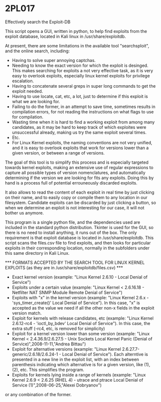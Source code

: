 # 2PL017
Effectively search the Exploit-DB

This script opens a GUI, written in python, to help find exploits from the exploit database, located in Kali linux in /usr/share/exploitdb.

At present, there are some limitations in the available tool "searchsploit", and the online search, including:
- Having to solve super annoying captchas.
- Needing to know the exact version for which the exploit is desinged. This makes searching for exploits a not very effective task, as it is very easy to overlook exploits, especially linux kernel exploits for privilege escalation.
- Having to concatenate several greps in super long commands to get the exploit needed.
- Having to use locate, cat, etc, a lot, just to determine if this exploit is what we are looking for.
- Failing to do the former, in an attempt to save time, sometimes results in compilation errors, for not reading the instructions on what flags to use for compilation.
- Wasting time when it is hard to find a working exploit from among many candidates, as it may be hard to keep track of which exploites were unsuccessful already, making us try the same exploit several times.
- Etc.
- For Linux Kernel exploits, the naming conventions are not very unified, and it is easy to overlook exploits that work for versions lower than a given version, or between a range of versions.

The goal of this tool is to simplify this process and is especially targeted towards kernel exploits, making an extensive use of regular expressions to capture all possible types of version nomenclatures, and automatically determining if the version we are looking for fits any exploits. Doing this by hand is a process full of potential errouneously discarded exploits. 

It also allows to read the content of each exploit in real time by just clicking on their name, and to easily copy or compile them to any location in our filesystem. Candidate exploits can be discarded by just clicking a button, so when we determine an exploit is not interesting for our case, it will not bother us anymore.

This program is a single python file, and the dependencies used are included in the standard python distribution. Tkinter is used for the GUI, so there is no need to install anything, it runs out of the box. The only requirement is that exploit database is located in /usr/share/exploitdb. This script scans the files.csv file to find exploits, and then looks for particular exploits in their corresponding location, normally in the subfolders under this same directory in Kali Linux.


*** FORMATS ACCEPTED BY THE SEARCH TOOL FOR LINUX KERNEL EXPLOITS (as they are in /usr/share/exploitdb/files.csv) ***

- Exact kernel version (example: "Linux Kernel 2.6.10 - Local Denial of Service")
- Exploits under a certain value (example: "Linux Kernel < 2.6.16.18 - Netfilter NAT SNMP Module Remote Denial of Service")
- Exploits with "x" in the kernel version (example: "Linux Kernel 2.6.x - 'sys_timer_create()' Local Denial of Service"). In this case, "x" is accepted as the value we need if all the other non-x fields in the exploit version match.
- Exploit for kernels with release candidates, etc (example: "Linux Kernel 2.6.12-rc4 - 'ioctl_by_bdev' Local Denial of Service"). In this case, the extra stuff (-rc4, etc, is removed for simplicity)
- Exploit for a kernel version lower than some version (example: "Linux Kernel < 2.4.36.9/2.6.27.5 - Unix Sockets Local Kernel Panic (Denial of Service)",2008-11-11,"Andrea Bittau")
- Exploit for alternative versions (example: "Linux Kernel 2.6.27.7-generic/2.6.18/2.6.24-1 - Local Denial of Service"). Each alterntive is presented in a new line in the exploit list, with an index between parenthesis indicating which alternative is for a given version, like (1), (2), etc. This simplifies the program.
- Exploits for kernels lying inside a range of kernels (example: "Linux Kernel 2.6.9 < 2.6.25 (RHEL 4) - utrace and ptrace Local Denial of Service (1)",2008-06-25,"Alexei Dobryanov")

or any combination of the former.


